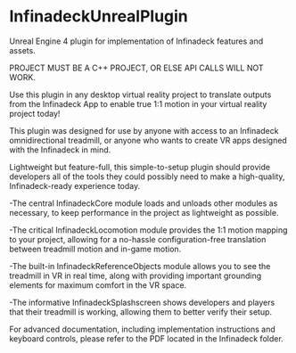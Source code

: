 # InfinadeckUnrealPlugin
Unreal Engine 4 plugin for implementation of Infinadeck features and assets.

PROJECT MUST BE A C++ PROJECT, OR ELSE API CALLS WILL NOT WORK.

Use this plugin in any desktop virtual reality project to translate outputs from the Infinadeck App to enable true 1:1 motion in your virtual reality project today!

This plugin was designed for use by anyone with access to an Infinadeck omnidirectional treadmill, or anyone who wants to create VR apps designed with the Infinadeck in mind.

Lightweight but feature-full, this simple-to-setup plugin should provide developers all of the tools they could possibly need to make a high-quality, Infinadeck-ready experience today.

-The central InfinadeckCore module loads and unloads other modules as necessary, to keep performance in the project as lightweight as possible.

-The critical InfinadeckLocomotion module provides the 1:1 motion mapping to your project, allowing for a no-hassle configuration-free translation between treadmill motion and in-game motion.

-The built-in InfinadeckReferenceObjects module allows you to see the treadmill in VR in real time, along with providing important grounding elements for maximum comfort in the VR space.

-The informative InfinadeckSplashscreen shows developers and players that their treadmill is working, allowing them to better verify their setup.

For advanced documentation, including implementation instructions and keyboard controls, please refer to the PDF located in the Infinadeck folder.
